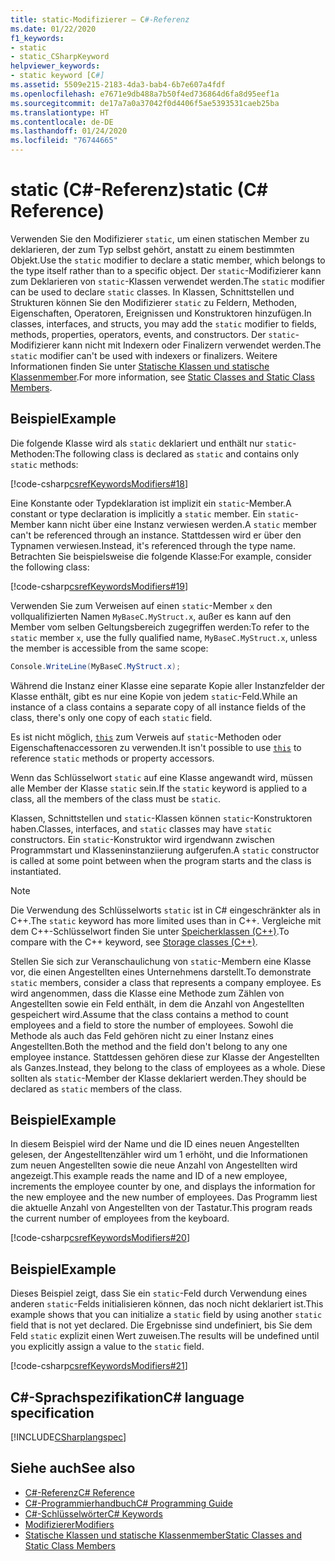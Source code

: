 ```yaml
---
title: static-Modifizierer – C#-Referenz
ms.date: 01/22/2020
f1_keywords:
- static
- static_CSharpKeyword
helpviewer_keywords:
- static keyword [C#]
ms.assetid: 5509e215-2183-4da3-bab4-6b7e607a4fdf
ms.openlocfilehash: e7671e9db488a7b50f4ed736864d6fa8d95eef1a
ms.sourcegitcommit: de17a7a0a37042f0d4406f5ae5393531caeb25ba
ms.translationtype: HT
ms.contentlocale: de-DE
ms.lasthandoff: 01/24/2020
ms.locfileid: "76744665"
---
```

# <a name="static-c-reference"></a><span data-ttu-id="d0fbe-102">static (C#-Referenz)</span><span class="sxs-lookup"><span data-stu-id="d0fbe-102">static (C# Reference)</span></span>

<span data-ttu-id="d0fbe-103">Verwenden Sie den Modifizierer `static`, um einen statischen Member zu deklarieren, der zum Typ selbst gehört, anstatt zu einem bestimmten Objekt.</span><span class="sxs-lookup"><span data-stu-id="d0fbe-103">Use the `static` modifier to declare a static member, which belongs to the type itself rather than to a specific object.</span></span> <span data-ttu-id="d0fbe-104">Der `static`-Modifizierer kann zum Deklarieren von `static`-Klassen verwendet werden.</span><span class="sxs-lookup"><span data-stu-id="d0fbe-104">The `static` modifier can be used to declare `static` classes.</span></span> <span data-ttu-id="d0fbe-105">In Klassen, Schnittstellen und Strukturen können Sie den Modifizierer `static` zu Feldern, Methoden, Eigenschaften, Operatoren, Ereignissen und Konstruktoren hinzufügen.</span><span class="sxs-lookup"><span data-stu-id="d0fbe-105">In classes, interfaces, and structs, you may add the `static` modifier to fields, methods, properties, operators, events, and constructors.</span></span> <span data-ttu-id="d0fbe-106">Der `static`-Modifizierer kann nicht mit Indexern oder Finalizern verwendet werden.</span><span class="sxs-lookup"><span data-stu-id="d0fbe-106">The `static` modifier can't be used with indexers or finalizers.</span></span> <span data-ttu-id="d0fbe-107">Weitere Informationen finden Sie unter [Statische Klassen und statische Klassenmember](../../programming-guide/classes-and-structs/static-classes-and-static-class-members.md).</span><span class="sxs-lookup"><span data-stu-id="d0fbe-107">For more information, see [Static Classes and Static Class Members](../../programming-guide/classes-and-structs/static-classes-and-static-class-members.md).</span></span>

## <a name="example"></a><span data-ttu-id="d0fbe-108">Beispiel</span><span class="sxs-lookup"><span data-stu-id="d0fbe-108">Example</span></span>

<span data-ttu-id="d0fbe-109">Die folgende Klasse wird als `static` deklariert und enthält nur `static`-Methoden:</span><span class="sxs-lookup"><span data-stu-id="d0fbe-109">The following class is declared as `static` and contains only `static` methods:</span></span>

[!code-csharp[csrefKeywordsModifiers#18](~/samples/snippets/csharp/VS_Snippets_VBCSharp/csrefKeywordsModifiers/CS/csrefKeywordsModifiers.cs#18)]

<span data-ttu-id="d0fbe-110">Eine Konstante oder Typdeklaration ist implizit ein `static`-Member.</span><span class="sxs-lookup"><span data-stu-id="d0fbe-110">A constant or type declaration is implicitly a `static` member.</span></span> <span data-ttu-id="d0fbe-111">Ein `static`-Member kann nicht über eine Instanz verwiesen werden.</span><span class="sxs-lookup"><span data-stu-id="d0fbe-111">A `static` member can't be referenced through an instance.</span></span> <span data-ttu-id="d0fbe-112">Stattdessen wird er über den Typnamen verwiesen.</span><span class="sxs-lookup"><span data-stu-id="d0fbe-112">Instead, it's referenced through the type name.</span></span> <span data-ttu-id="d0fbe-113">Betrachten Sie beispielsweise die folgende Klasse:</span><span class="sxs-lookup"><span data-stu-id="d0fbe-113">For example, consider the following class:</span></span>

[!code-csharp[csrefKeywordsModifiers#19](~/samples/snippets/csharp/VS_Snippets_VBCSharp/csrefKeywordsModifiers/CS/csrefKeywordsModifiers.cs#19)]

<span data-ttu-id="d0fbe-114">Verwenden Sie zum Verweisen auf einen `static`-Member `x` den vollqualifizierten Namen `MyBaseC.MyStruct.x`, außer es kann auf den Member vom selben Geltungsbereich zugegriffen werden:</span><span class="sxs-lookup"><span data-stu-id="d0fbe-114">To refer to the `static` member `x`, use the fully qualified name, `MyBaseC.MyStruct.x`, unless the member is accessible from the same scope:</span></span>

```csharp
Console.WriteLine(MyBaseC.MyStruct.x);
```

<span data-ttu-id="d0fbe-115">Während die Instanz einer Klasse eine separate Kopie aller Instanzfelder der Klasse enthält, gibt es nur eine Kopie von jedem `static`-Feld.</span><span class="sxs-lookup"><span data-stu-id="d0fbe-115">While an instance of a class contains a separate copy of all instance fields of the class, there's only one copy of each `static` field.</span></span>

<span data-ttu-id="d0fbe-116">Es ist nicht möglich, [`this`](this.md) zum Verweis auf `static`-Methoden oder Eigenschaftenaccessoren zu verwenden.</span><span class="sxs-lookup"><span data-stu-id="d0fbe-116">It isn't possible to use [`this`](this.md) to reference `static` methods or property accessors.</span></span>

<span data-ttu-id="d0fbe-117">Wenn das Schlüsselwort `static` auf eine Klasse angewandt wird, müssen alle Member der Klasse `static` sein.</span><span class="sxs-lookup"><span data-stu-id="d0fbe-117">If the `static` keyword is applied to a class, all the members of the class must be `static`.</span></span>

<span data-ttu-id="d0fbe-118">Klassen, Schnittstellen und `static`-Klassen können `static`-Konstruktoren haben.</span><span class="sxs-lookup"><span data-stu-id="d0fbe-118">Classes, interfaces, and `static` classes may have `static` constructors.</span></span> <span data-ttu-id="d0fbe-119">Ein `static`-Konstruktor wird irgendwann zwischen Programmstart und Klasseninstanziierung aufgerufen.</span><span class="sxs-lookup"><span data-stu-id="d0fbe-119">A `static` constructor is called at some point between when the program starts and the class is instantiated.</span></span>

> [!NOTE]
> <span data-ttu-id="d0fbe-120">Die Verwendung des Schlüsselworts `static` ist in C# eingeschränkter als in C++.</span><span class="sxs-lookup"><span data-stu-id="d0fbe-120">The `static` keyword has more limited uses than in C++.</span></span> <span data-ttu-id="d0fbe-121">Vergleiche mit dem C++-Schlüsselwort finden Sie unter [Speicherklassen (C++)](/cpp/cpp/storage-classes-cpp#static).</span><span class="sxs-lookup"><span data-stu-id="d0fbe-121">To compare with the C++ keyword, see [Storage classes (C++)](/cpp/cpp/storage-classes-cpp#static).</span></span>

<span data-ttu-id="d0fbe-122">Stellen Sie sich zur Veranschaulichung von `static`-Membern eine Klasse vor, die einen Angestellten eines Unternehmens darstellt.</span><span class="sxs-lookup"><span data-stu-id="d0fbe-122">To demonstrate `static` members, consider a class that represents a company employee.</span></span> <span data-ttu-id="d0fbe-123">Es wird angenommen, dass die Klasse eine Methode zum Zählen von Angestellten sowie ein Feld enthält, in dem die Anzahl von Angestellten gespeichert wird.</span><span class="sxs-lookup"><span data-stu-id="d0fbe-123">Assume that the class contains a method to count employees and a field to store the number of employees.</span></span> <span data-ttu-id="d0fbe-124">Sowohl die Methode als auch das Feld gehören nicht zu einer Instanz eines Angestellten.</span><span class="sxs-lookup"><span data-stu-id="d0fbe-124">Both the method and the field don't belong to any one employee instance.</span></span> <span data-ttu-id="d0fbe-125">Stattdessen gehören diese zur Klasse der Angestellten als Ganzes.</span><span class="sxs-lookup"><span data-stu-id="d0fbe-125">Instead, they belong to the class of employees as a whole.</span></span> <span data-ttu-id="d0fbe-126">Diese sollten als `static`-Member der Klasse deklariert werden.</span><span class="sxs-lookup"><span data-stu-id="d0fbe-126">They should be declared as `static` members of the class.</span></span>

## <a name="example"></a><span data-ttu-id="d0fbe-127">Beispiel</span><span class="sxs-lookup"><span data-stu-id="d0fbe-127">Example</span></span>

<span data-ttu-id="d0fbe-128">In diesem Beispiel wird der Name und die ID eines neuen Angestellten gelesen, der Angestelltenzähler wird um 1 erhöht, und die Informationen zum neuen Angestellten sowie die neue Anzahl von Angestellten wird angezeigt.</span><span class="sxs-lookup"><span data-stu-id="d0fbe-128">This example reads the name and ID of a new employee, increments the employee counter by one, and displays the information for the new employee and the new number of employees.</span></span> <span data-ttu-id="d0fbe-129">Das Programm liest die aktuelle Anzahl von Angestellten von der Tastatur.</span><span class="sxs-lookup"><span data-stu-id="d0fbe-129">This program reads the current number of employees from the keyboard.</span></span>

[!code-csharp[csrefKeywordsModifiers#20](~/samples/snippets/csharp/VS_Snippets_VBCSharp/csrefKeywordsModifiers/CS/csrefKeywordsModifiers.cs#20)]  

## <a name="example"></a><span data-ttu-id="d0fbe-130">Beispiel</span><span class="sxs-lookup"><span data-stu-id="d0fbe-130">Example</span></span>

<span data-ttu-id="d0fbe-131">Dieses Beispiel zeigt, dass Sie ein `static`-Feld durch Verwendung eines anderen `static`-Felds initialisieren können, das noch nicht deklariert ist.</span><span class="sxs-lookup"><span data-stu-id="d0fbe-131">This example shows that you can initialize a `static` field by using another `static` field that is not yet declared.</span></span> <span data-ttu-id="d0fbe-132">Die Ergebnisse sind undefiniert, bis Sie dem Feld `static` explizit einen Wert zuweisen.</span><span class="sxs-lookup"><span data-stu-id="d0fbe-132">The results will be undefined until you explicitly assign a value to the `static` field.</span></span>

[!code-csharp[csrefKeywordsModifiers#21](~/samples/snippets/csharp/VS_Snippets_VBCSharp/csrefKeywordsModifiers/CS/csrefKeywordsModifiers.cs#21)]  

## <a name="c-language-specification"></a><span data-ttu-id="d0fbe-133">C#-Sprachspezifikation</span><span class="sxs-lookup"><span data-stu-id="d0fbe-133">C# language specification</span></span>

[!INCLUDE[CSharplangspec](~/includes/csharplangspec-md.md)]

## <a name="see-also"></a><span data-ttu-id="d0fbe-134">Siehe auch</span><span class="sxs-lookup"><span data-stu-id="d0fbe-134">See also</span></span>

- [<span data-ttu-id="d0fbe-135">C#-Referenz</span><span class="sxs-lookup"><span data-stu-id="d0fbe-135">C# Reference</span></span>](../index.md)
- [<span data-ttu-id="d0fbe-136">C#-Programmierhandbuch</span><span class="sxs-lookup"><span data-stu-id="d0fbe-136">C# Programming Guide</span></span>](../../programming-guide/index.md)
- [<span data-ttu-id="d0fbe-137">C#-Schlüsselwörter</span><span class="sxs-lookup"><span data-stu-id="d0fbe-137">C# Keywords</span></span>](index.md)
- [<span data-ttu-id="d0fbe-138">Modifizierer</span><span class="sxs-lookup"><span data-stu-id="d0fbe-138">Modifiers</span></span>](index.md)
- [<span data-ttu-id="d0fbe-139">Statische Klassen und statische Klassenmember</span><span class="sxs-lookup"><span data-stu-id="d0fbe-139">Static Classes and Static Class Members</span></span>](../../programming-guide/classes-and-structs/static-classes-and-static-class-members.md)
